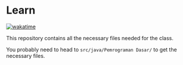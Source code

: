 # Learn

[![wakatime](https://wakatime.com/badge/github/SyafaHadyan/learn.svg)](https://wakatime.com/badge/github/SyafaHadyan/learn)

This repository contains all the necessary files needed for the class.

You probably need to head to `src/java/Pemrograman Dasar/` to get the necessary files.